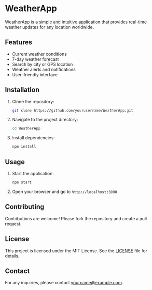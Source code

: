 # WeatherApp

WeatherApp is a simple and intuitive application that provides real-time weather updates for any location worldwide.

## Features

- Current weather conditions
- 7-day weather forecast
- Search by city or GPS location
- Weather alerts and notifications
- User-friendly interface

## Installation

1. Clone the repository:
    ```sh
    git clone https://github.com/yourusername/WeatherApp.git
    ```
2. Navigate to the project directory:
    ```sh
    cd WeatherApp
    ```
3. Install dependencies:
    ```sh
    npm install
    ```

## Usage

1. Start the application:
    ```sh
    npm start
    ```
2. Open your browser and go to `http://localhost:3000`

## Contributing

Contributions are welcome! Please fork the repository and create a pull request.

## License

This project is licensed under the MIT License. See the [LICENSE](LICENSE) file for details.

## Contact

For any inquiries, please contact [yourname@example.com](mailto:yourname@example.com).

